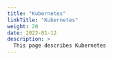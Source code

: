 ```yaml
---
title: "Kubernetes"
linkTitle: "Kubernetes"
weight: 20
date: 2022-01-12
description: >
  This page describes Kubernetes
---
```


